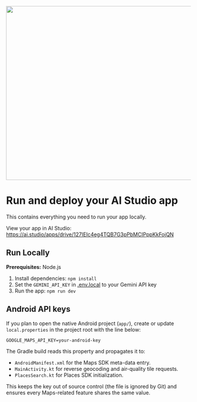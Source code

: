 <div align="center">
<img width="1200" height="475" alt="GHBanner" src="https://github.com/user-attachments/assets/0aa67016-6eaf-458a-adb2-6e31a0763ed6" />
</div>

# Run and deploy your AI Studio app

This contains everything you need to run your app locally.

View your app in AI Studio: https://ai.studio/apps/drive/127IEIc4eg4TQB7G3pPbMCIPppKkFojQN

## Run Locally

**Prerequisites:**  Node.js


1. Install dependencies:
   `npm install`
2. Set the `GEMINI_API_KEY` in [.env.local](.env.local) to your Gemini API key
3. Run the app:
   `npm run dev`

## Android API keys

If you plan to open the native Android project (`app/`), create or update `local.properties` in the project root with the line below:

```
GOOGLE_MAPS_API_KEY=your-android-key
```

The Gradle build reads this property and propagates it to:

- `AndroidManifest.xml` for the Maps SDK meta-data entry.
- `MainActivity.kt` for reverse geocoding and air-quality tile requests.
- `PlacesSearch.kt` for Places SDK initialization.

This keeps the key out of source control (the file is ignored by Git) and ensures every Maps-related feature shares the same value.
